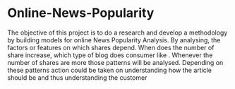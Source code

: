 # Online-News-Popularity
The objective of this project is to do a research and develop a methodology by building models for online News Popularity Analysis. By analysing, the factors or features on which shares depend. When does the number of share increase, which type of blog does consumer like . Whenever the number of shares are more those patterns will be analysed. Depending on these patterns action could be taken on understanding how the article should be and thus understanding the customer
